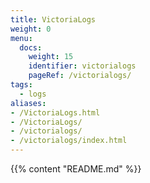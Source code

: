 ```yaml
---
title: VictoriaLogs
weight: 0
menu:
  docs:
    weight: 15
    identifier: victorialogs
    pageRef: /victorialogs/
tags:
  - logs
aliases:
- /VictoriaLogs.html
- /VictoriaLogs/
- /victorialogs/
- /victorialogs/index.html
---
```

{{% content "README.md" %}}
